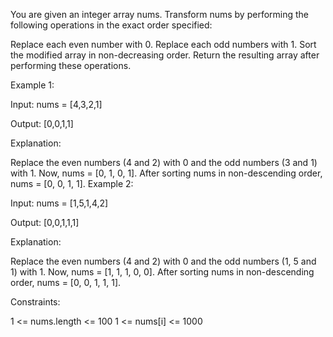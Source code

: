 You are given an integer array nums. Transform nums by performing the following operations in the exact order specified:

Replace each even number with 0.
Replace each odd numbers with 1.
Sort the modified array in non-decreasing order.
Return the resulting array after performing these operations.

 

Example 1:

Input: nums = [4,3,2,1]

Output: [0,0,1,1]

Explanation:

Replace the even numbers (4 and 2) with 0 and the odd numbers (3 and 1) with 1. Now, nums = [0, 1, 0, 1].
After sorting nums in non-descending order, nums = [0, 0, 1, 1].
Example 2:

Input: nums = [1,5,1,4,2]

Output: [0,0,1,1,1]

Explanation:

Replace the even numbers (4 and 2) with 0 and the odd numbers (1, 5 and 1) with 1. Now, nums = [1, 1, 1, 0, 0].
After sorting nums in non-descending order, nums = [0, 0, 1, 1, 1].
 

Constraints:

1 <= nums.length <= 100
1 <= nums[i] <= 1000

